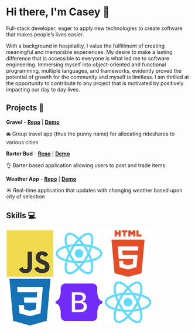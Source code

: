 # Hi there, I'm Casey 👋

Full-stack developer, eager to apply new technologies to create software that makes people’s lives easier.


With a background in hospitality, I value the fulfillment of creating meaningful and memorable experiences. My desire to make a lasting difference that is accessible to everyone is what led me to software engineering. Immersing myself into object-oriented and functional programming, multiple languages, and frameworks, evidently proved the potential of growth for the community and myself is limitless. I am thrilled at the opportunity to contribute to any project that is motivated by positively impacting our day to day lives.  
  


## Projects :art:

**Gravel** -  **[Repo](https://github.com/caseycling/gravel)** | **[Demo](https://gravel-app.herokuapp.com/)** 
  
:oncoming_automobile: Group travel app (thus the punny name) for allocating rideshares to various cities
  
**Barter Bud** - **[Repo](https://github.com/caseycling/Project2)** | **[Demo](https://secure-headland-57611.herokuapp.com)** 
  
:ok_hand: Barter based application allowing users to post and trade items  
  
**Weather App** - **[Repo]( https://github.com/caseycling/weather-app)** | **[Demo](https://caseycling.github.io/weather-app)** 
  
☀️ Real-time application that updates with changing weather based upon city of selection  
  
## Skills 💻  
<p float="left">
  <img src="https://raw.githubusercontent.com/devicons/devicon/master/icons/javascript/javascript-original.svg" alt="drawing" width="130"/>
  <img src="https://raw.githubusercontent.com/devicons/devicon/master/icons/react/react-original.svg" alt="drawing" width="130"/>
  <img src="https://raw.githubusercontent.com/devicons/devicon/master/icons/html5/html5-plain-wordmark.svg" alt="drawing" width="130"/>
  <img src="https://raw.githubusercontent.com/devicons/devicon/master/icons/css3/css3-plain.svg" alt="drawing" width="130"/>
  <img src="https://raw.githubusercontent.com/devicons/devicon/master/icons/bootstrap/bootstrap-plain.svg" alt="drawing" width="130"/>
  <img src="https://raw.githubusercontent.com/devicons/devicon/master/icons/react/react-original.svg" alt="drawing" width="130"/>
  
</p>
<!--
**caseycling/caseycling** is a ✨ _special_ ✨ repository because its `README.md` (this file) appears on your GitHub profile.

Here are some ideas to get you started:

- 🔭 I’m currently working on ...
- 🌱 I’m currently learning ...
- 👯 I’m looking to collaborate on ...
- 🤔 I’m looking for help with ...
- 💬 Ask me about ...
- 📫 How to reach me: ...
- 😄 Pronouns: ...
- ⚡ Fun fact: ...
-->
